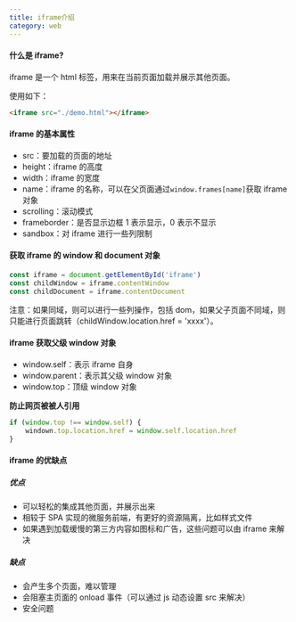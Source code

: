 ```yaml
---
title: iframe介绍
category: web
---
```


#### 什么是 iframe?

iframe 是一个 html 标签，用来在当前页面加载并展示其他页面。

使用如下：

```html
<iframe src="./demo.html"></iframe>
```

#### iframe 的基本属性

-   src：要加载的页面的地址
-   height：iframe 的高度
-   width：iframe 的宽度
-   name：iframe 的名称，可以在父页面通过`window.frames[name]`获取 iframe 对象
-   scrolling：滚动模式
-   frameborder：是否显示边框 1 表示显示，0 表示不显示
-   sandbox：对 iframe 进行一些列限制

#### 获取 iframe 的 window 和 document 对象

```javascript
const iframe = document.getElementById('iframe')
const childWindow = iframe.contentWindow
const childDocument = iframe.contentDocument
```

注意：如果同域，则可以进行一些列操作，包括 dom，如果父子页面不同域，则只能进行页面跳转（childWindow.location.href = 'xxxx'）。

#### iframe 获取父级 window 对象

-   window.self：表示 iframe 自身
-   window.parent：表示其父级 window 对象
-   window.top：顶级 window 对象

**防止网页被被人引用**

```javascript
if (window.top !== window.self) {
    windown.top.location.href = window.self.location.href
}
```

#### iframe 的优缺点

##### 优点

-   可以轻松的集成其他页面，并展示出来
-   相较于 SPA 实现的微服务前端，有更好的资源隔离，比如样式文件
-   如果遇到加载缓慢的第三方内容如图标和广告，这些问题可以由 iframe 来解决

##### 缺点

-   会产生多个页面，难以管理
-   会阻塞主页面的 onload 事件（可以通过 js 动态设置 src 来解决）
-   安全问题
